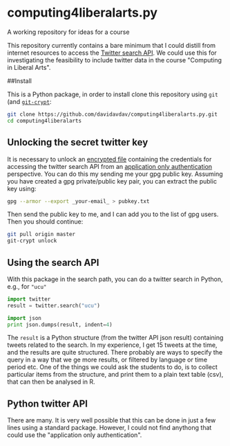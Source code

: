 # computing4liberalarts.py
A working repository for ideas for a course

This repository currently contains a bare minimum that I could distill from internet resources to access the [Twitter search API](https://dev.twitter.com/rest/public/search).  We could use this for investigating the feasibility to include twitter data in the course "Computing in Liberal Arts".  

##Install

This is a Python package, in order to install clone this repository using `git` (and [`git-crypt`](https://github.com/AGWA/git-crypt):

```sh
git clone https://github.com/davidavdav/computing4liberalarts.py.git
cd computing4liberalarts
```

## Unlocking the secret twitter key

It is necessary to unlock an [encrypted file](twitter/secret.py) containing the credentials for accessing the twitter search API from an [application only authentication](https://dev.twitter.com/oauth/application-only) perspective.  You can do this my sending me your gpg public key.  Assuming you have created a gpg private/public key pair, you can extract the public key using:

```sh
gpg --armor --export _your-email_ > pubkey.txt
```

Then send the public key to me, and I can add you to the list of gpg users.  Then you should continue:

```sh
git pull origin master
git-crypt unlock 
```

## Using the search API

With this package in the search path, you can do a twitter search in Python, e.g., for `"ucu"`
```python
import twitter
result = twitter.search("ucu")

import json
print json.dumps(result, indent=4)
```
The `result` is a Python structure (from the twitter API json result) containing tweets related to the search.  In my experience, I get 15 tweets at the time, and the results are quite structured.  There probably are ways to specify the query in a way that we ge more results, or filtered by language or time period etc.   One of the things we could ask the students to do, is to collect particular items from the structure, and print them to a plain text table (csv), that can then be analysed in R. 

## Python twitter API

There are many.  It is very well possible that this can be done in just a few lines using a standard package.  However, I could not find anythong that could use the "application only authentication".

